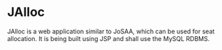 # JAlloc
JAlloc is a web application similar to JoSAA, which can be used for seat allocation. It is being built using JSP and shall use the MySQL RDBMS.
